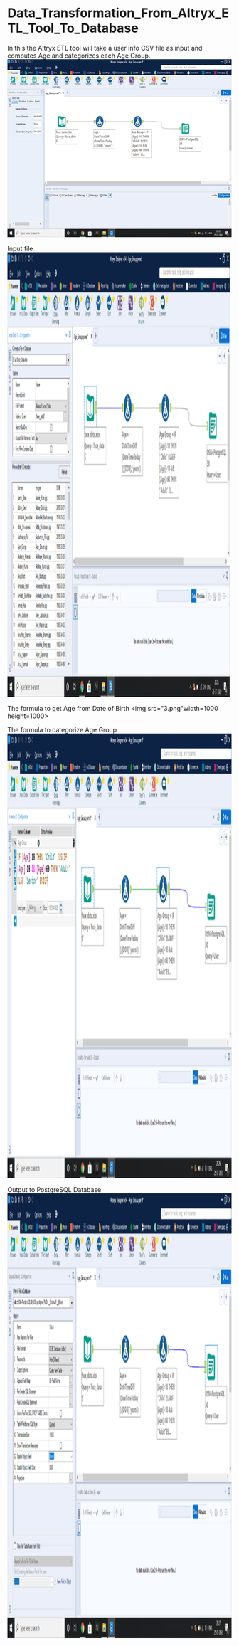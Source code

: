# Data_Transformation_From_Altryx_ETL_Tool_To_Database
In this the Altryx ETL tool will take a user info CSV file as input and computes Age and categorizes each Age Group.<br> 
<img src="1.png" width=600 height=400> </div><br>

Input file
<img src="2.png" width=500 height=1000> </div>

The formula to get Age from Date of Birth
<img src="3.png"width=1000 height=1000> </div><br>

The formula to categorize Age Group 
<img src="4.png" width=1000 height=1000> </div><br>

Output to PostgreSQL Database
<img src="5.png" width=1000 height=1000> </div><br>
